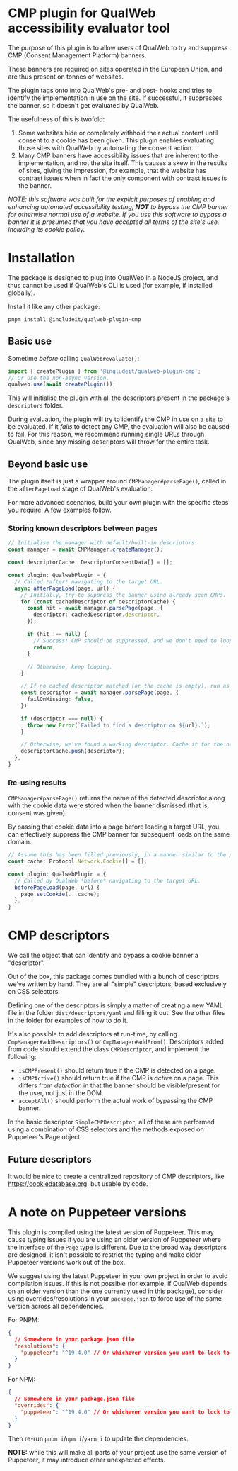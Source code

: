 # CMP plugin for QualWeb accessibility evaluator tool

The purpose of this plugin is to allow users of QualWeb to try and suppress CMP (Consent Management Platform) banners.

These banners are required on sites operated in the European Union, and are thus present on tonnes of websites.

The plugin tags onto into QualWeb's pre- and post- hooks and tries to identify the implementation in use on the site. If successful, it suppresses the banner, so it doesn't get evaluated by QualWeb.

The usefulness of this is twofold:

1. Some websites hide or completely withhold their actual content until consent to a cookie has been given. This plugin enables evaluating those sites with QualWeb by automating the consent action.
2. Many CMP banners have accessibility issues that are inherent to the implementation, and not the site itself. This causes a skew in the results of sites, giving the impression, for example, that the website has contrast issues when in fact the only component with contrast issues is the banner.

*NOTE: this software was built for the explicit purposes of enabling and enhancing automated accessibility testing, **NOT** to bypass the CMP banner for otherwise normal use of a website. If you use this software to bypass a banner it is presumed that you have accepted all terms of the site's use, including its cookie policy.*

# Installation

The package is designed to plug into QualWeb in a NodeJS project, and thus cannot be used if QualWeb's CLI is used (for example, if installed globally).

Install it like any other package:

`pnpm install @inqludeit/qualweb-plugin-cmp`

## Basic use

Sometime *before* calling `QualWeb#evaluate()`:

```typescript
import { createPlugin } from '@inqludeit/qualweb-plugin-cmp';
// Or use the non-async version.
qualweb.use(await createPlugin());
```

This will initialise the plugin with all the descriptors present in the package's `descriptors` folder.

During evaluation, the plugin will try to identify the CMP in use on a site to be evaluated. If it *fails* to detect any CMP, the evaluation will also be caused to fail. For this reason, we recommend running single URLs through QualWeb, since any missing descriptors will throw for the entire task.

## Beyond basic use

The plugin itself is just a wrapper around `CMPManager#parsePage()`, called in the `afterPageLoad` stage of QualWeb's evaluation.

For more advanced scenarios, build your own plugin with the specific steps you require. A few examples follow.

### Storing known descriptors between pages

```typescript
// Initialise the manager with default/built-in descriptors.
const manager = await CMPManager.createManager();

const descriptorCache: DescriptorConsentData[] = [];

const plugin: QualwebPlugin = {
  // Called *after* navigating to the target URL.
  async afterPageLoad(page, url) {
    // Initially, try to suppress the banner using already seen CMPs.
    for (const cachedDescriptor of descriptorCache) {
      const hit = await manager.parsePage(page, {
        descriptor: cachedDescriptor.descriptor,
      });

      if (hit !== null) {
        // Success! CMP should be suppressed, and we don't need to loop over all possible descriptors.
        return;
      }

      // Otherwise, keep looping.
    }

    // If no cached descriptor matched (or the cache is empty), run as normal.
    const descriptor = await manager.parsePage(page, {
      failOnMissing: false,
    })

    if (descriptor === null) {
      throw new Error(`Failed to find a descriptor on ${url}.`);
    }

    // Otherwise, we've found a working descriptor. Cache it for the next page.
    descriptorCache.push(descriptor);
  },
}
```

### Re-using results

`CMPManager#parsePage()` returns the name of the detected descriptor along with the cookie data were stored when the banner dismissed (that is, consent was given).

By passing that cookie data into a page before loading a target URL, you can effectively suppress the CMP banner for subsequent loads on the same domain.

```typescript
// Assume this has been filled previously, in a manner similar to the previous example.
const cache: Protocol.Network.Cookie[] = [];

const plugin: QualwebPlugin = {
  // Called by QualWeb *before* navigating to the target URL.
  beforePageLoad(page, url) {
    page.setCookie(...cache);
  },
}
```

# CMP descriptors

We call the object that can identify and bypass a cookie banner a "descriptor". 

Out of the box, this package comes bundled with a bunch of descriptors we've written by hand. They are all "simple" descriptors, based exclusively on CSS selectors.

Defining one of the descriptors is simply a matter of creating a new YAML file in the folder `dist/descriptors/yaml` and filling it out. See the other files in the folder for examples of how to do it.

It's also possible to add descriptors at run-time, by calling `CmpManager#addDescriptors()` or `CmpManager#addFrom()`. Descriptors added from code should extend the class `CMPDescriptor`, and implement the following:
- `isCMPPresent()` should return true if the CMP is detected on a page.
- `isCMPActive()` should return true if the CMP is *active* on a page. This differs from *detection* in that the banner should be visible/present for the user, not just in the DOM.
- `acceptAll()` should perform the actual work of bypassing the CMP banner.

In the basic descriptor `SimpleCMPDescriptor`, all of these are performed using a combination of CSS selectors and the methods exposed on Puppeteer's Page object.

## Future descriptors

It would be nice to create a centralized repository of CMP descriptors, like https://cookiedatabase.org, but usable by code.

# A note on Puppeteer versions

This plugin is compiled using the latest version of Puppeteer. This may cause typing issues if you are using an older version of Puppeteer where the interface of the `Page` type is different. Due to the broad way descriptors are designed, it isn't possible to restrict the typing and make older Puppeteer versions work out of the box.

We suggest using the latest Puppeteer in your own project in order to avoid compilation issues. If this is not possible  (for example, if QualWeb depends on an older version than the one currently used in this package), consider using overrides/resolutions in your `package.json` to force use of the same version across all dependencies.

For PNPM:

```json
{
  // Somewhere in your package.json file
  "resolutions": {
    "puppeteer": "^19.4.0" // Or whichever version you want to lock to
  }
}
```

For NPM:
```json
{
  // Somewhere in your package.json file
  "overrides": {
    "puppeteer": "^19.4.0" // Or whichever version you want to lock to
  }
}
```

Then re-run `pnpm i`/`npm i`/`yarn i` to update the dependencies.

**NOTE:** while this will make all parts of your project use the same version of Puppeteer, it may introduce other unexpected effects.